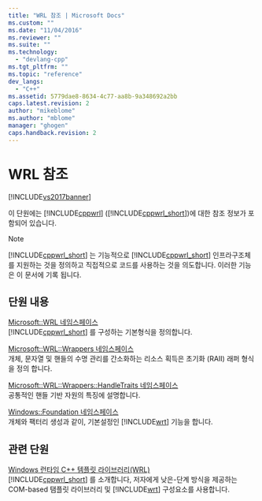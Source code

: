 ```yaml
---
title: "WRL 참조 | Microsoft Docs"
ms.custom: ""
ms.date: "11/04/2016"
ms.reviewer: ""
ms.suite: ""
ms.technology: 
  - "devlang-cpp"
ms.tgt_pltfrm: ""
ms.topic: "reference"
dev_langs: 
  - "C++"
ms.assetid: 5779dae8-8634-4c77-aa8b-9a348692a2bb
caps.latest.revision: 2
author: "mikeblome"
ms.author: "mblome"
manager: "ghogen"
caps.handback.revision: 2
---
```

# WRL 참조
[!INCLUDE[vs2017banner](../assembler/inline/includes/vs2017banner.md)]

이 단원에는 [!INCLUDE[cppwrl](../windows/includes/cppwrl_md.md)] \([!INCLUDE[cppwrl_short](../windows/includes/cppwrl_short_md.md)]\)에 대한 참조 정보가 포함되어 있습니다.  
  
> [!NOTE]
>  [!INCLUDE[cppwrl_short](../windows/includes/cppwrl_short_md.md)] 는 기능적으로 [!INCLUDE[cppwrl_short](../windows/includes/cppwrl_short_md.md)] 인프라구조체를 지원하는 것을 정의하고 직접적으로 코드를 사용하는 것을 의도합니다.  이러한 기능은 이 문서에 기록 됩니다.  
  
## 단원 내용  
 [Microsoft::WRL 네임스페이스](../windows/microsoft-wrl-namespace.md)  
 [!INCLUDE[cppwrl_short](../windows/includes/cppwrl_short_md.md)] 를 구성하는 기본형식을 정의합니다.  
  
 [Microsoft::WRL::Wrappers 네임스페이스](../windows/microsoft-wrl-wrappers-namespace.md)  
 개체, 문자열 및 핸들의 수명 관리를 간소화하는 리소스 획득은 초기화 \(RAII\) 래퍼 형식을 정의 합니다.  
  
 [Microsoft::WRL::Wrappers::HandleTraits 네임스페이스](../windows/microsoft-wrl-wrappers-handletraits-namespace.md)  
 공통적인 핸들 기반 자원의 특징에 설명합니다.  
  
 [Windows::Foundation 네임스페이스](../windows/windows-foundation-namespace.md)  
 개체와 팩터리 생성과 같이, 기본설정인 [!INCLUDE[wrt](../atl/reference/includes/wrt_md.md)] 기능을 합니다.  
  
## 관련 단원  
 [Windows 런타임 C\+\+ 템플릿 라이브러리\(WRL\)](../windows/windows-runtime-cpp-template-library-wrl.md)  
 [!INCLUDE[cppwrl_short](../windows/includes/cppwrl_short_md.md)] 를 소개합니다, 저자에게 낮은\-단계 방식을 제공하는 COM\-based 탬플릿 라이브러리 및 [!INCLUDE[wrt](../atl/reference/includes/wrt_md.md)] 구성요소를 사용합니다.